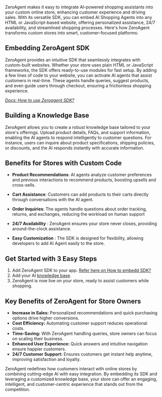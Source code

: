 ZeroAgent makes it easy to integrate AI-powered shopping assistants into your custom online store, enhancing customer experience and driving sales. With its versatile SDK, you can embed AI Shopping Agents into any HTML or JavaScript-based website, offering personalized assistance, 24/7 availability, and streamlined shopping processes. Here's how ZeroAgent transforms custom stores into smart, customer-focused platforms:


## **Embedding ZeroAgent SDK**


ZeroAgent provides an intuitive SDK that seamlessly integrates with custom-built websites. Whether your store uses plain HTML or JavaScript frameworks, the SDK offers ready-to-use modules for fast setup. By adding a few lines of code to your website, you can activate AI agents that assist customers in real-time. These agents handle queries, suggest products, and even guide users through checkout, ensuring a frictionless shopping experience.

_[Docs: How to use Zeroagent SDK?](https://docs.zeroagent.io/)_


## **Building a Knowledge Base**


ZeroAgent allows you to create a robust knowledge base tailored to your store's offerings. Upload product details, FAQs, and support information, enabling the 
AI agents to respond intelligently to customer questions. For instance, users can inquire about product specifications, shipping policies, or discounts, and the AI responds instantly with accurate information.


## **Benefits for Stores with Custom Code**


- **Product Recommendations**: AI agents analyze customer preferences and previous interactions to recommend products, boosting upsells and cross-sells. 

- **Cart Assistance**: Customers can add products to their carts directly through conversations with the AI agent.
 
- **Order Inquiries**: The agents handle questions about order tracking, returns, and exchanges, reducing the workload on human support

- **24/7 Availability** : ZeroAgent ensures your store never closes, providing around-the-clock assistance.

- **Easy Customization** : The SDK is designed for flexibility, allowing developers to add AI Agent easily to the store.


## **Get Started with 3 Easy Steps**

1. Add ZeroAgent SDK to your app. [Refer here on How to embedd SDK?](https://docs.zeroagent.io/)
2. Add your AI [knowledge base](https://docs.zeroagent.io/).
3. ZeroAgent is now live on your store, ready to assist customers while shopping.


## **Key Benefits of ZeroAgent for Store Owners**

- **Increase in Sales:** Personalized recommendations and quick purchasing options drive higher conversions.
- **Cost Efficiency:** Automating customer support reduces operational costs.
- **Time-Saving:** With ZeroAgent handling queries, store owners can focus on scaling their business.
- **Enhanced User Experience:** Quick answers and intuitive navigation ensure happier customers.
- **24/7 Customer Support:** Ensures customers get instant help anytime, improving satisfaction and loyalty.


ZeroAgent redefines how customers interact with online stores by combining cutting-edge AI with easy integration. By embedding its SDK and leveraging a customized knowledge base, your store can offer an engaging, intelligent, and customer-centric experience that stands out from the competition.

